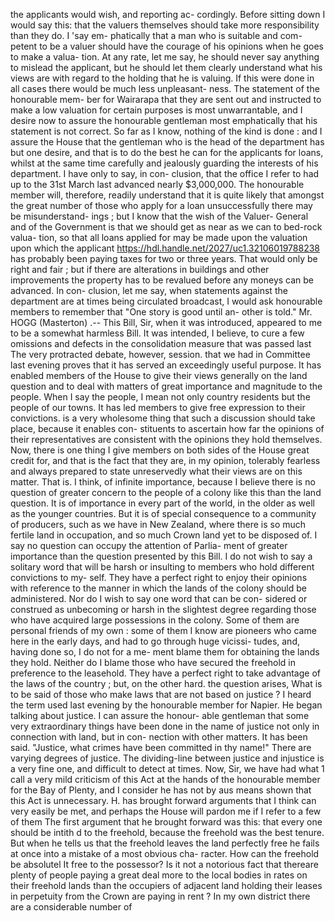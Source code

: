 the applicants would wish, and reporting ac- cordingly. Before sitting down I would say this: that the valuers themselves should take more responsibility than they do. I 'say em- phatically that a man who is suitable and com- petent to be a valuer should have the courage of his opinions when he goes to make a valua- tion. At any rate, let me say, he should never say anything to mislead the applicant, but he should let them clearly understand what his views are with regard to the holding that he is valuing. If this were done in all cases there would be much less unpleasant- ness. The statement of the honourable mem- ber for Wairarapa that they are sent out and instructed to make a low valuation for certain purposes is most unwarrantable, and I desire now to assure the honourable gentleman most emphatically that his statement is not correct. So far as I know, nothing of the kind is done : and I assure the House that the gentleman who is the head of the department has but one desire, and that is to do the best he can for the applicants for loans, whilst at the same time carefully and jealously guarding the interests of his department. I have only to say, in con- clusion, that the office I refer to had up to the 31st March last advanced nearly $3,000,000. The honourable member will, therefore, readily understand that it is quite likely that amongst the great number of those who apply for a loan unsuccessfully there may be misunderstand- ings ; but I know that the wish of the Valuer- General and of the Government is that we should get as near as we can to bed-rock valua- tion, so that all loans applied for may be made upon the valuation upon which the applicant https://hdl.handle.net/2027/uc1.32106019788238 has probably been paying taxes for two or three years. That would only be right and fair ; but if there are alterations in buildings and other improvements the property has to be revalued before any moneys can be advanced. In con- clusion, let me say, when statements against the department are at times being circulated broadcast, I would ask honourable members to remember that "One story is good until an- other is told." Mr. HOGG (Masterton) .-- This Bill, Sir, when it was introduced, appeared to me to be a somewhat harmless Bill. It was intended, I believe, to cure a few omissions and defects in the consolidation measure that was passed last The very protracted debate, however, session. that we had in Committee last evening proves that it has served an exceedingly useful purpose. It has enabled members of the House to give their views generally on the land question and to deal with matters of great importance and magnitude to the people. When I say the people, I mean not only country residents but the people of our towns. It has led members to give free expression to their convictions. is a very wholesome thing that such a discussion should take place, because it enables con- stituents to ascertain how far the opinions of their representatives are consistent with the opinions they hold themselves. Now, there is one thing I give members on both sides of the House great credit for, and that is the fact that they are, in my opinion, tolerably fearless and always prepared to state unreservedly what their views are on this matter. That is. I think, of infinite importance, because I believe there is no question of greater concern to the people of a colony like this than the land question. It is of importance in every part of the world, in the older as well as the younger countries. But it is of special consequence to a community of producers, such as we have in New Zealand, where there is so much fertile land in occupation, and so much Crown land yet to be disposed of. I say no question can occupy the attention of Parlia- ment of greater importance than the question presented by this Bill. I do not wish to say a solitary word that will be harsh or insulting to members who hold different convictions to my- self. They have a perfect right to enjoy their opinions with reference to the manner in which the lands of the colony should be administered. Nor do I wish to say one word that can be con- sidered or construed as unbecoming or harsh in the slightest degree regarding those who have acquired large possessions in the colony. Some of them are personal friends of my own : some of them I know are pioneers who came here in the early days, and had to go through huge vicissi- tudes, and, having done so, I do not for a me- ment blame them for obtaining the lands they hold. Neither do I blame those who have secured the freehold in preference to the leasehold. They have a perfect right to take advantage of the laws of the country ; but, on the other hard. the question arises, What is to be said of those who make laws that are not based on justice ? I heard the term used last evening by the honourable member for Napier. He began talking about justice. I can assure the honour- able gentleman that some very extraordinary things have been done in the name of justice not only in connection with land, but in con- nection with other matters. It has been said. "Justice, what crimes have been committed in thy name!" There are varying degrees of justice. The dividing-line between justice and injustice is a very fine one, and difficult to detect at times. Now, Sir, we have had what 1 call a very mild criticism of this Act at the hands of the honourable member for the Bay of Plenty, and I consider he has not by aus means shown that this Act is unnecessary. H. has brought forward arguments that I think can very easily be met, and perhaps the House will pardon me if I refer to a few of them The first argument that he brought forward was this: that every one should be intith d to the freehold, because the freehold was the best tenure. But when he tells us that the freehold leaves the land perfectly free he fails at once into a mistake of a most obvious cha- racter. How can the freehold be absolutel It free to the possessor? Is it not a notorious fact that thereare plenty of people paying a great deal more to the local bodies in rates on their freehold lands than the occupiers of adjacent land holding their leases in perpetuity from the Crown are paying in rent ? In my own district there are a considerable number of 